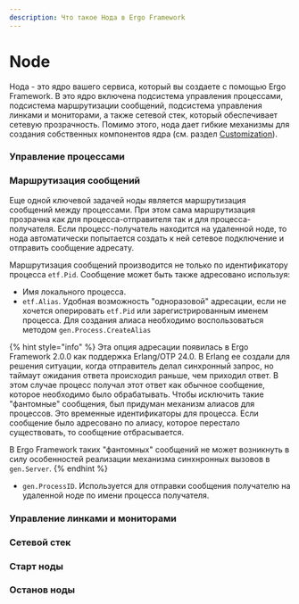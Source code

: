 ```yaml
---
description: Что такое Нода в Ergo Framework
---
```


# Node

Нода - это ядро вашего сервиса, который вы создаете с помощью Ergo Framework. В это ядро включена подсистема управления процессами, подсистема маршрутизации сообщений, подсистема управления линками и мониторами, а также сетевой стек, который обеспечивает сетевую прозрачность. Помимо этого, нода дает гибкие механизмы для создания собственных компонентов ядра (см. раздел [Customization](../advanced/customization/)).

### Управление процессами



### Маршрутизация сообщений

Еще одной ключевой задачей ноды является маршрутизация сообщений между процессами. При этом сама маршрутизация прозрачна как для процесса-отправителя так и для процесса-получателя. Если процесс-получатель находится на удаленной ноде, то нода автоматически попытается создать к ней сетевое подключение и отправить сообщение адресату.

Маршрутизация сообщений производится не только по идентификатору процесса `etf.Pid`. Сообщение может быть также адресовано используя:&#x20;

* Имя локального процесса.
* `etf.Alias`. Удобная возможность "одноразовой" адресации, если не хочется оперировать `etf.Pid` или зарегистрированным именем процесса. Для создания алиаса необходимо воспользоваться методом `gen.Process.CreateAlias`

{% hint style="info" %}
Эта опция адресации появилась в Ergo Framework 2.0.0 как поддержка Erlang/OTP 24.0. В Erlang ee создали для решения ситуации, когда отправитель делал синхронный запрос, но таймаут ожидания ответа происходил раньше, чем приходил ответ. В этом случае процесс получал этот ответ как обычное сообщение, которое необходимо было обрабатывать. Чтобы исключить такие "фантомные" сообщения, был придуман механизм алиасов для процессов. Это временные идентификаторы для процесса. Если сообщение было адресовано по алиасу, которое перестало существовать, то сообщение отбрасывается.

В Ergo Framework таких "фантомных" сообщений не может возникнуть в силу особенностей реализации механизма синхнронных вызовов в `gen.Server`.
{% endhint %}

* `gen.ProcessID`. Используется для отправки сообщения получателю на удаленной ноде по имени процесса получателя.

### Управление линками и мониторами



### Сетевой стек



### Старт ноды



### Останов ноды



